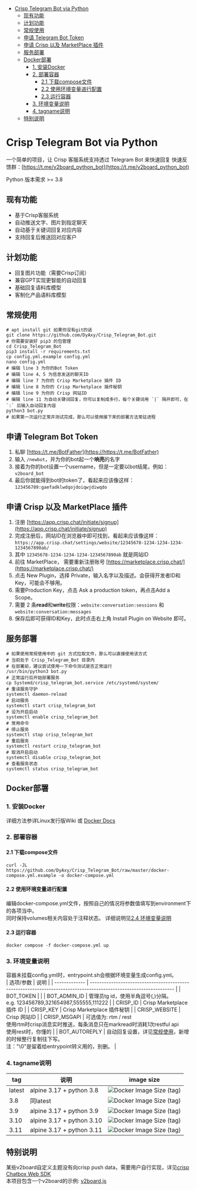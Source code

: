 - [Crisp Telegram Bot via Python](#crisp-telegram-bot-via-python)
  - [现有功能](#现有功能)
  - [计划功能](#计划功能)
  - [常规使用](#常规使用)
  - [申请 Telegram Bot Token](#申请-telegram-bot-token)
  - [申请 Crisp 以及 MarketPlace 插件](#申请-crisp-以及-marketplace-插件)
  - [服务部署](#服务部署)
  - [Docker部署](#docker部署)
    - [1. 安装Docker](#1-安装docker)
    - [2. 部署容器](#2-部署容器)
      - [2.1 下载compose文件](#21-下载compose文件)
      - [2.2 使用环境变量进行配置](#22-使用环境变量进行配置)
      - [2.3 运行容器](#23-运行容器)
    - [3. 环境变量说明](#3-环境变量说明)
    - [4. tagname说明](#4-tagname说明)
  - [特别说明](#特别说明)

# Crisp Telegram Bot via Python

一个简单的项目，让 Crisp 客服系统支持透过 Telegram Bot 来快速回复
快速反馈群：[https://t.me/v2board_python_bot](https://t.me/v2board_python_bot)

Python 版本需求 >= 3.8

## 现有功能
- 基于Crisp客服系统
- 自动推送文字、图片到指定聊天
- 自动基于关键词回复对应内容
- 支持回复后推送回对应客户

## 计划功能
- 回复图片功能（需要Crisp订阅）
- 兼容GPT实现更智能的自动回复
- 基础回复语料库模型
- 客制化产品语料库模型

## 常规使用
```
# apt install git 如果你没有git的话
git clone https://github.com/DyAxy/Crisp_Telegram_Bot.git
# 你需要安装好 pip3 的包管理
cd Crisp_Telegram_Bot
pip3 install -r requirements.txt
cp config.yml.example config.yml
nano config.yml
# 编辑 line 3 为你的Bot Token
# 编辑 line 4、5 为信息发送的聊天ID
# 编辑 line 7 为你的 Crisp Marketplace 插件 ID
# 编辑 line 8 为你的 Crisp Marketplace 插件秘钥
# 编辑 line 9 为你的 Crisp 网站ID
# 编辑 line 11 为自动关键词回复，你可以复制成多行，每个关键词用 `|` 隔开即可，在 `:` 后输入自动回复内容
python3 bot.py
# 如果第一次运行正常并测试完成，那么可以使用接下来的部署方法常驻进程
```

## 申请 Telegram Bot Token

1. 私聊 [https://t.me/BotFather](https://https://t.me/BotFather)
2. 输入 `/newbot`，并为你的bot起一个**响亮**的名字
3. 接着为你的bot设置一个username，但是一定要以bot结尾，例如：`v2board_bot`
4. 最后你就能得到bot的token了，看起来应该像这样：`123456789:gaefadklwdqojdoiqwjdiwqdo`

## 申请 Crisp 以及 MarketPlace 插件
1. 注册 [https://app.crisp.chat/initiate/signup](https://app.crisp.chat/initiate/signup)
2. 完成注册后，网站ID在浏览器中即可找到，看起来应该像这样：`https://app.crisp.chat/settings/website/12345678-1234-1234-1234-1234567890ab/`
3. 其中 `12345678-1234-1234-1234-1234567890ab` 就是网站ID
4. 前往 MarketPlace， 需要重新注册账号 [https://marketplace.crisp.chat/](https://marketplace.crisp.chat/)
5. 点击 New Plugin，选择 Private，输入名字以及描述。会获得开发者ID和Key，可能会不够用。
6. 需要Production Key，点击 Ask a production token，再点击Add a Scope。
7. 需要 2 条**read**和**write**权限：`website:conversation:sessions` 和 `website:conversation:messages`
8. 保存后即可获得ID和Key，此时点击右上角 Install Plugin on Website 即可。

## 服务部署
```
# 如果使用常规使用中的 git 方式拉取文件，那么可以直接使用该方式
# 当前处于 Crisp_Telegram_Bot 目录内
# 在部署前，建议尝试使用一下命令测试是否正常运行
/usr/bin/python3 bot.py
# 正常运行后开始部署服务
cp Systemd/crisp_telegram_bot.service /etc/systemd/system/
# 重读服务守护
systemctl daemon-reload
# 启动服务
systemctl start crisp_telegram_bot
# 设为开启启动
systemctl enable crisp_telegram_bot
# 常用命令
# 停止服务
systemctl stop crisp_telegram_bot
# 重启服务
systemctl restart crisp_telegram_bot
# 取消开启启动
systemctl disable crisp_telegram_bot
# 查看服务状态
systemctl status crisp_telegram_bot
```

## Docker部署
### 1. 安装Docker  
详细方法参详Linux发行版Wiki 或 [Docker Docs](https://docs.docker.com/desktop/get-started/)  

### 2. 部署容器
#### 2.1 下载compose文件
    curl -JL https://github.com/DyAxy/Crisp_Telegram_Bot/raw/master/docker-compose.yml.example -o docker-compose.yml
#### 2.2 使用环境变量进行配置
编辑docker-compose.yml文件，按照自己的情况将参数值填写到environment下的各项当中。  
同时保持volumes相关内容处于注释状态。
详细说明见[2.4 环境变量说明](#3-环境变量说明)
#### 2.3 运行容器
    docker compose -f docker-compose.yml up

### 3. 环境变量说明
容器未挂载config.yml时，entrypoint.sh会根据环境变量生成config.yml。  
| 选项/参数     | 说明                                                                                                              |
| ------------- | ----------------------------------------------------------------------------------------------------------------- |
| BOT_TOKEN     |                                                                                                                   |
| BOT_ADMIN_ID  | 管理员tg id，使用半角逗号(,)分隔。<br>e.g. 123456789,321654987,555555,111222                                      |
| CRISP_ID      | Crisp Marketplace 插件 ID                                                                                         |
| CRISP_KEY     | Crisp Marketplace 插件秘钥                                                                                        |
| CRISP_WEBSITE | Crisp 网站ID                                                                                                      |
| CRISP_MSGAPI  | 可选值为: rtm / rest<br>使用rtm时crisp消息实时推送，每条消息只在markread时消耗1次restful api<br>使用rest时，你懂的                        |
| BOT_AUTOREPLY | 自动回复设置，详见[常规使用](#常规使用)，新增的时候整行复制往下写。<br>注："\0"是留着给entrypoint转义用的，别删。 |


### 4. tagname说明
| tag    | 说明                      | image size                                                                                            |
| ------ | ------------------------- | ----------------------------------------------------------------------------------------------------- |
| latest | alpine 3.17 + python 3.8  | ![Docker Image Size (tag)](https://img.shields.io/docker/image-size/moefaq/crisp_telegram_bot/latest) |
| 3.8    | 同latest                  | ![Docker Image Size (tag)](https://img.shields.io/docker/image-size/moefaq/crisp_telegram_bot/py3.8)  |
| 3.9    | alpine 3.17 + python 3.9  | ![Docker Image Size (tag)](https://img.shields.io/docker/image-size/moefaq/crisp_telegram_bot/py3.9)  |
| 3.10   | alpine 3.17 + python 3.10 | ![Docker Image Size (tag)](https://img.shields.io/docker/image-size/moefaq/crisp_telegram_bot/py3.10) |
| 3.11   | alpine 3.17 + python 3.11 | ![Docker Image Size (tag)](https://img.shields.io/docker/image-size/moefaq/crisp_telegram_bot/py3.11) |

## 特别说明
某些v2board自定义主题没有向crisp push data，需要用户自行实现，详见[crisp Chatbox Web SDK](https://docs.crisp.chat/guides/chatbox-sdks/web-sdk/)  
本项目包含一个v2board的示例: [v2board.js](/Assistant/JavaScript/v2board.js)